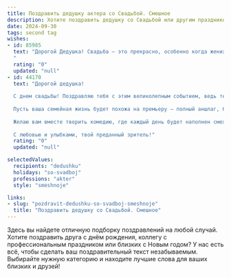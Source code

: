 ```yaml
---
title: Поздравить дедушку актера со Свадьбой. Смешное
description: Хотите поздравить дедушку со Свадьбой или другим праздником? Наш ИИ создаст незабываемое поздравление, а вы обязательно выделитесь среди других.  
date: 2024-09-30
tags: second tag
wishes:
- id: 85985
  text: "Дорогой Дедушка! Свадьба – это прекрасно, особенно когда жениху не приходится играть роль Гамлета, а невеста не требует от него трагических монологов!  Пусть ваша семейная жизнь будет комедийным сериалом с бесконечным количеством смешных серий и счастливым концом!  Горько! (но не слишком,  сердце же артиста!)
  "
  rating: "0"
  updated: "null"
- id: 44170
  text: "Дорогой дедушка!
  
  С днем свадьбы! Поздравляю тебя с этим великолепным событием, ведь теперь у тебя есть не только талант актера, но и новое амплуа – роль заботливого супруга!
  
  Пусть ваша семейная жизнь будет похожа на премьеру – полный аншлаг, бурные овации и никаких повторов! Надеюсь, ты запомнишь свое главное слово в этом новом спектакле: \"Да, дорогая!\"
  
  Желаю вам вместе творить комедию, где каждый день будет наполнен смехом, а иногда и легким драматизмом, но всегда с взаимопониманием. А если и возникнут мелкие конфликты, не забывай: на сцене жизни лучше всего освещать друг друга, а не прятаться в тени!
  
  С любовью и улыбками, твой преданный зритель!"
  rating: "0"
  updated: "null"

selectedValues:
  recipients: "dedushku"
  holidays: "so-svadboj"
  professions: "akter"
  style: "smeshnoje"

links:
- slug: "pozdravit-dedushku-so-svadboj-smeshnoje"
  title: "Поздравить дедушку со Свадьбой. Смешное"
---
```


Здесь вы найдете отличную подборку поздравлений на любой случай.
Хотите поздравить друга с днём рождения, коллегу с профессиональным праздником или близких с Новым годом? У нас есть всё, чтобы сделать ваш поздравительный текст незабываемым. Выбирайте нужную категорию и находите лучшие слова для ваших близких и друзей!
